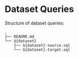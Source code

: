 # Dataset Queries

Structure of dataset queries:
```
.
├── README.md
└── ${dataset}
    ├── ${dataset}-source.sql
    └── ${dataset}-target.sql
```
